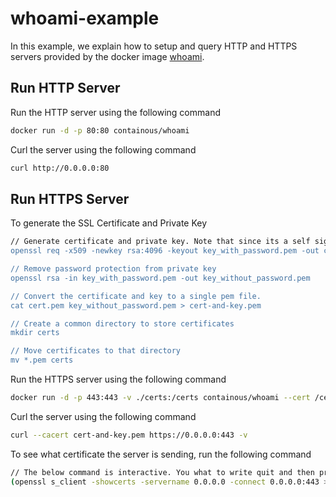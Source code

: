 
# whoami-example

In this example, we explain how to setup and query HTTP and HTTPS servers provided by the docker image [whoami](https://hub.docker.com/r/containous/whoami).


## Run HTTP Server

Run the HTTP server using the following command

```bash
docker run -d -p 80:80 containous/whoami
```

Curl the server using the following command

```bash
curl http://0.0.0.0:80
```

## Run HTTPS Server

To generate the SSL Certificate and Private Key

```bash
// Generate certificate and private key. Note that since its a self signed certificate, its recommended to specify the host you're exposing as the "Common Name". In our case, it would be 0.0.0.0
openssl req -x509 -newkey rsa:4096 -keyout key_with_password.pem -out cert.pem -days 365

// Remove password protection from private key
openssl rsa -in key_with_password.pem -out key_without_password.pem

// Convert the certificate and key to a single pem file.
cat cert.pem key_without_password.pem > cert-and-key.pem

// Create a common directory to store certificates
mkdir certs

// Move certificates to that directory
mv *.pem certs
```

Run the HTTPS server using the following command

```bash
docker run -d -p 443:443 -v ./certs:/certs containous/whoami --cert /certs/cert.pem --key /certs/key_without_password.pem --port 443
```

Curl the server using the following command

```bash
curl --cacert cert-and-key.pem https://0.0.0.0:443 -v
```

To see what certificate the server is sending, run the following command

```bash
// The below command is interactive. You what to write quit and then press enter to continue
(openssl s_client -showcerts -servername 0.0.0.0 -connect 0.0.0.0:443 > server-cert.pem) && openssl x509 -inform PEM -in server-cert.pem -text -out certdata && rm server-cert.pem
```
